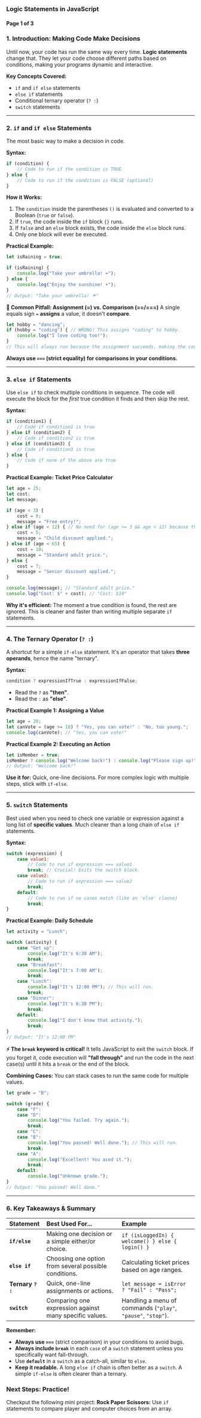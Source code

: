 ### **Logic Statements in JavaScript**

#### **Page 1 of 3**

### **1. Introduction: Making Code Make Decisions**
Until now, your code has run the same way every time. **Logic statements** change that. They let your code choose different paths based on conditions, making your programs dynamic and interactive.

**Key Concepts Covered:**
- `if` and `if else` statements
- `else if` statements
- Conditional ternary operator (`? :`)
- `switch` statements

---

### **2. `if` and `if else` Statements**
The most basic way to make a decision in code.

**Syntax:**
```javascript
if (condition) {
    // Code to run if the condition is TRUE
} else {
    // Code to run if the condition is FALSE (optional)
}
```

**How it Works:**
1. The `condition` inside the parentheses `()` is evaluated and converted to a Boolean (`true` or `false`).
2. If `true`, the code inside the `if` block `{}` runs.
3. If `false` and an `else` block exists, the code inside the `else` block runs.
4. Only one block will ever be executed.

**Practical Example:**
```javascript
let isRaining = true;

if (isRaining) {
    console.log("Take your umbrella! ☔");
} else {
    console.log("Enjoy the sunshine! ☀️");
}
// Output: "Take your umbrella! ☔"
```

**🚨 Common Pitfall: Assignment (=) vs. Comparison (==/===)**
A single equals sign `=` **assigns** a value, it doesn't **compare**.
```javascript
let hobby = "dancing";
if (hobby = "coding") { // WRONG! This assigns "coding" to hobby.
    console.log("I love coding too!");
}
// This will always run because the assignment succeeds, making the condition truthy.
```
**Always use `===` (strict equality) for comparisons in your conditions.**

---

### **3. `else if` Statements**
Use `else if` to check multiple conditions in sequence. The code will execute the block for the *first* true condition it finds and then skip the rest.

**Syntax:**
```javascript
if (condition1) {
    // Code if condition1 is true
} else if (condition2) {
    // Code if condition2 is true
} else if (condition3) {
    // Code if condition3 is true
} else {
    // Code if none of the above are true
}
```

**Practical Example: Ticket Price Calculator**
```javascript
let age = 25;
let cost;
let message;

if (age < 3) {
    cost = 0;
    message = "Free entry!";
} else if (age < 12) { // No need for (age >= 3 && age < 12) because the first 'if' already caught younger ages.
    cost = 5;
    message = "Child discount applied.";
} else if (age < 65) {
    cost = 10;
    message = "Standard adult price.";
} else {
    cost = 7;
    message = "Senior discount applied.";
}

console.log(message); // "Standard adult price."
console.log("Cost: $" + cost); // "Cost: $10"
```

**Why it's efficient:** The moment a true condition is found, the rest are ignored. This is cleaner and faster than writing multiple separate `if` statements.

---

### **4. The Ternary Operator (`? :`)**
A shortcut for a simple `if-else` statement. It's an operator that takes **three operands**, hence the name "ternary".

**Syntax:**
```javascript
condition ? expressionIfTrue : expressionIfFalse;
```
- Read the `?` as **"then"**.
- Read the `:` as **"else"**.

**Practical Example 1: Assigning a Value**
```javascript
let age = 20;
let canVote = (age >= 18) ? "Yes, you can vote!" : "No, too young.";
console.log(canVote); // "Yes, you can vote!"
```

**Practical Example 2: Executing an Action**
```javascript
let isMember = true;
isMember ? console.log("Welcome back!") : console.log("Please sign up!");
// Output: "Welcome back!"
```

**Use it for:** Quick, one-line decisions. For more complex logic with multiple steps, stick with `if-else`.

---

### **5. `switch` Statements**
Best used when you need to check one variable or expression against a long list of **specific values**. Much cleaner than a long chain of `else if` statements.

**Syntax:**
```javascript
switch (expression) {
    case value1:
        // Code to run if expression === value1
        break; // Crucial! Exits the switch block.
    case value2:
        // Code to run if expression === value2
        break;
    default:
        // Code to run if no cases match (like an 'else' clause)
        break;
}
```

**Practical Example: Daily Schedule**
```javascript
let activity = "Lunch";

switch (activity) {
    case "Get up":
        console.log("It's 6:30 AM");
        break;
    case "Breakfast":
        console.log("It's 7:00 AM");
        break;
    case "Lunch":
        console.log("It's 12:00 PM"); // This will run.
        break;
    case "Dinner":
        console.log("It's 6:30 PM");
        break;
    default:
        console.log("I don't know that activity.");
        break;
}
// Output: "It's 12:00 PM"
```

**⚡ The `break` keyword is critical!** It tells JavaScript to exit the `switch` block. If you forget it, code execution will **"fall through"** and run the code in the next case(s) until it hits a `break` or the end of the block.

**Combining Cases:** You can stack cases to run the same code for multiple values.
```javascript
let grade = "B";

switch (grade) {
    case "F":
    case "D":
        console.log("You failed. Try again.");
        break;
    case "C":
    case "B":
        console.log("You passed! Well done."); // This will run.
        break;
    case "A":
        console.log("Excellent! You aced it.");
        break;
    default:
        console.log("Unknown grade.");
}
// Output: "You passed! Well done."
```

---

### **6. Key Takeaways & Summary**

| Statement | Best Used For... | Example |
| :--- | :--- | :--- |
| **`if/else`** | Making one decision or a simple either/or choice. | `if (isLoggedIn) { welcome() } else { login() }` |
| **`else if`** | Choosing one option from several possible conditions. | Calculating ticket prices based on age ranges. |
| **Ternary `? :`** | Quick, one-line assignments or actions. | `let message = isError ? "Fail" : "Pass";` |
| **`switch`** | Comparing one expression against many specific values. | Handling a menu of commands (`"play"`, `"pause"`, `"stop"`). |

**Remember:**
- **Always use `===`** (strict comparison) in your conditions to avoid bugs.
- **Always include `break`** in each `case` of a `switch` statement unless you specifically want fall-through.
- Use **`default`** in a `switch` as a catch-all, similar to `else`.
- **Keep it readable.** A long `else if` chain is often better as a `switch`. A simple `if-else` is often clearer than a ternary.

### **Next Steps: Practice!**
Checkput the following mini project:
**Rock Paper Scissors:** Use `if` statements to compare player and computer choices from an array.
